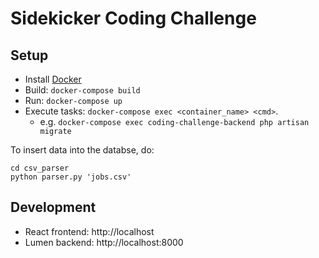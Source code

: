 # Sidekicker Coding Challenge

## Setup
* Install [Docker](https://docs.docker.com/get-started/)
* Build: `docker-compose build`
* Run: `docker-compose up`
* Execute tasks: `docker-compose exec <container_name> <cmd>`. 
  * e.g. `docker-compose exec coding-challenge-backend php artisan migrate`

To insert data into the databse, do:

```
cd csv_parser
python parser.py 'jobs.csv'
```

## Development
* React frontend: http://localhost
* Lumen backend: http://localhost:8000

